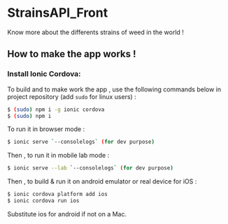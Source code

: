# StrainsAPI_Front
  Know more about the differents strains of weed in the world !

## How to make the app works !

### Install Ionic Cordova:

To build and to make work the app , use the following commands below in project repository (add `sudo` for linux users) :

```bash
$ (sudo) npm i -g ionic cordova
$ (sudo) npm i
```

To run it in browser mode :

```bash
$ ionic serve `--consolelogs` (for dev purpose)
```

Then , to run it in mobile lab mode :

```bash
$ ionic serve --lab `--consolelogs` (for dev purpose)
```

Then , to build & run it on android emulator or real device for iOS :

```bash
$ ionic cordova platform add ios
$ ionic cordova run ios
```

Substitute ios for android if not on a Mac.
